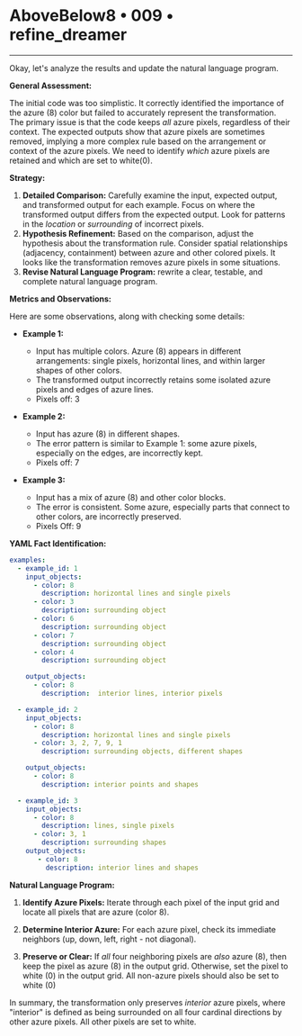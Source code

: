 # AboveBelow8 • 009 • refine_dreamer

---
Okay, let's analyze the results and update the natural language program.

**General Assessment:**

The initial code was too simplistic. It correctly identified the importance of the azure (8) color but failed to accurately represent the transformation. The primary issue is that the code keeps *all* azure pixels, regardless of their context. The expected outputs show that azure pixels are sometimes removed, implying a more complex rule based on the arrangement or context of the azure pixels. We need to identify *which* azure pixels are retained and which are set to white(0).

**Strategy:**

1.  **Detailed Comparison:** Carefully examine the input, expected output, and transformed output for each example. Focus on where the transformed output differs from the expected output. Look for patterns in the *location* or *surrounding* of incorrect pixels.
2.  **Hypothesis Refinement:** Based on the comparison, adjust the hypothesis about the transformation rule. Consider spatial relationships (adjacency, containment) between azure and other colored pixels. It looks like the transformation removes azure pixels in some situations.
3. **Revise Natural Language Program:** rewrite a clear, testable, and complete natural language program.

**Metrics and Observations:**

Here are some observations, along with checking some details:

*   **Example 1:**
    *   Input has multiple colors. Azure (8) appears in different arrangements: single pixels, horizontal lines, and within larger shapes of other colors.
    *   The transformed output incorrectly retains some isolated azure pixels and edges of azure lines.
    *   Pixels off: 3

*   **Example 2:**
    *   Input has azure (8) in different shapes.
    *   The error pattern is similar to Example 1: some azure pixels, especially on the edges, are incorrectly kept.
    *   Pixels off: 7

*   **Example 3:**
    *   Input has a mix of azure (8) and other color blocks.
    *   The error is consistent. Some azure, especially parts that connect to other colors, are incorrectly preserved.
    *   Pixels Off: 9

**YAML Fact Identification:**

```yaml
examples:
  - example_id: 1
    input_objects:
      - color: 8
        description: horizontal lines and single pixels
      - color: 3
        description: surrounding object
      - color: 6
        description: surrounding object
      - color: 7
        description: surrounding object
      - color: 4
        description: surrounding object

    output_objects:
      - color: 8
        description:  interior lines, interior pixels

  - example_id: 2
    input_objects:
      - color: 8
        description: horizontal lines and single pixels
      - color: 3, 2, 7, 9, 1
        description: surrounding objects, different shapes

    output_objects:
      - color: 8
        description: interior points and shapes

  - example_id: 3
    input_objects:
      - color: 8
        description: lines, single pixels
      - color: 3, 1
        description: surrounding shapes
    output_objects:
       - color: 8
         description: interior lines and shapes
```

**Natural Language Program:**

1.  **Identify Azure Pixels:** Iterate through each pixel of the input grid and locate all pixels that are azure (color 8).

2.  **Determine Interior Azure:** For each azure pixel, check its immediate neighbors (up, down, left, right - not diagonal).

3.  **Preserve or Clear:** If *all* four neighboring pixels are *also* azure (8), then keep the pixel as azure (8) in the output grid. Otherwise, set the pixel to white (0) in the output grid. All non-azure pixels should also be set to white (0)

In summary, the transformation only preserves *interior* azure pixels, where "interior" is defined as being surrounded on all four cardinal directions by other azure pixels. All other pixels are set to white.

